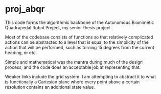 # proj_abqr
This code forms the algorithmic backbone of the Autonomous Biomimetic Quadrupedal Robot Project, my senior thesis project. 

Most of the codebase consists of functions so that relatively complicated actions can be abstracted to a level that is equal to the simplicity of the action that will be performed, such as turning 15 degrees from the current heading, or etc.

Simple and mathematical was the mantra during much of the design process, and the code does an acceptable job at representing that. 

Weaker links include the grid system. I am attempting to abstract it to what is functionally a Cartesian plane where every point above a certain resolution contains an additional state value. 
